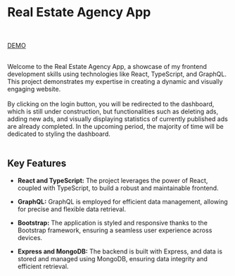 # Real Estate Agency App

</br>

[DEMO](https://www.real-estate-react.com/)<br /><br />

Welcome to the Real Estate Agency App, a showcase of my frontend development skills using technologies like React, TypeScript, and GraphQL. This project demonstrates my expertise in creating a dynamic and visually engaging website.
<br /><br />
By clicking on the login button, you will be redirected to the dashboard, which is still under construction, but functionalities such as deleting ads, adding new ads, and visually displaying statistics of currently published ads are already completed. In the upcoming period, the majority of time will be dedicated to styling the dashboard.
<br /><br />

## Key Features

- **React and TypeScript:** The project leverages the power of React, coupled with TypeScript, to build a robust and maintainable frontend.

- **GraphQL:** GraphQL is employed for efficient data management, allowing for precise and flexible data retrieval.

- **Bootstrap:** The application is styled and responsive thanks to the Bootstrap framework, ensuring a seamless user experience across devices.

- **Express and MongoDB:** The backend is built with Express, and data is stored and managed using MongoDB, ensuring data integrity and efficient retrieval.
